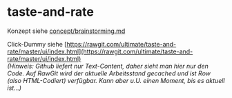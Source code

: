 # taste-and-rate

Konzept siehe [concept/brainstorming.md](concept/brainstorming.md)

Click-Dummy siehe [https://rawgit.com/ultimate/taste-and-rate/master/ui/index.html](https://rawgit.com/ultimate/taste-and-rate/master/ui/index.html) <br> *(Hinweis: Github liefert nur Text-Content, daher sieht man hier nur den Code. Auf RawGit wird der aktuelle Arbeitsstand gecached und ist Row (also HTML-Codiert) verfügbar. Kann aber u.U. einen Moment, bis es aktuell ist...)*
